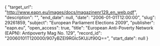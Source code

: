{
  "target_url": "http://www.eapn.eu/images/docs/magazinenr129_en_web.pdf", 
  "description": "", 
  "end_date": null, 
  "date": "2006-01-01T12:00:00", 
  "slug": 29261859, 
  "subject": "European Parliament Elections 2009", 
  "publisher": "eapn.eu", 
  "open_access": true, 
  "title": "European Anti-Poverty Network (EAPN): Antipoverty Mag No. 129", 
  "record_id": "20060101T120000/907yBZEl9RGlc5KU/Jf90Q==", 
  "start_date": null
}

